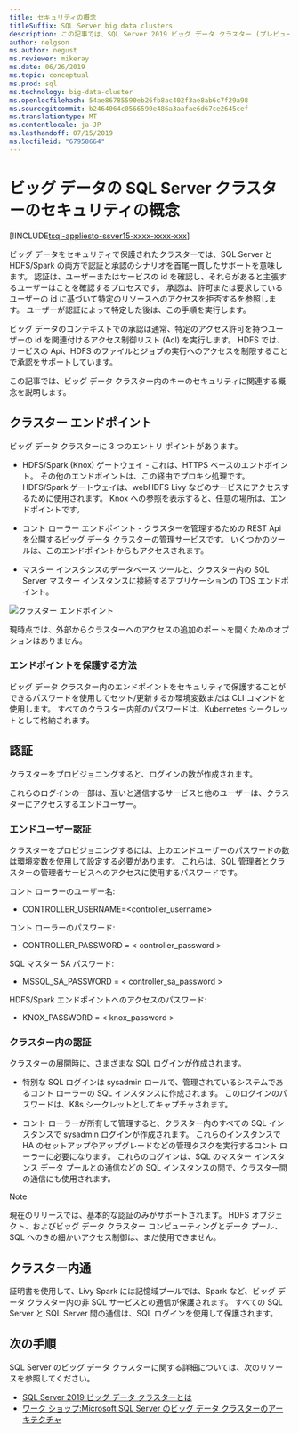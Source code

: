 ```yaml
---
title: セキュリティの概念
titleSuffix: SQL Server big data clusters
description: この記事では、SQL Server 2019 ビッグ データ クラスター (プレビュー) のセキュリティの概念について説明します。 これには、クラスター エンドポイントとクラスターの認証の説明が含まれます。
author: nelgson
ms.author: negust
ms.reviewer: mikeray
ms.date: 06/26/2019
ms.topic: conceptual
ms.prod: sql
ms.technology: big-data-cluster
ms.openlocfilehash: 54ae86785590eb26fb8ac402f3ae8ab6c7f29a98
ms.sourcegitcommit: b2464064c0566590e486a3aafae6d67ce2645cef
ms.translationtype: MT
ms.contentlocale: ja-JP
ms.lasthandoff: 07/15/2019
ms.locfileid: "67958664"
---
```

# <a name="security-concepts-for-sql-server-big-data-clusters"></a>ビッグ データの SQL Server クラスターのセキュリティの概念

[!INCLUDE[tsql-appliesto-ssver15-xxxx-xxxx-xxx](../includes/tsql-appliesto-ssver15-xxxx-xxxx-xxx.md)]

ビッグ データをセキュリティで保護されたクラスターでは、SQL Server と HDFS/Spark の両方で認証と承認のシナリオを首尾一貫したサポートを意味します。 認証は、ユーザーまたはサービスの id を確認し、それらがあると主張するユーザーはことを確認するプロセスです。 承認は、許可または要求しているユーザーの id に基づいて特定のリソースへのアクセスを拒否するを参照します。 ユーザーが認証によって特定した後は、この手順を実行します。

ビッグ データのコンテキストでの承認は通常、特定のアクセス許可を持つユーザーの id を関連付けるアクセス制御リスト (Acl) を実行します。 HDFS では、サービスの Api、HDFS のファイルとジョブの実行へのアクセスを制限することで承認をサポートしています。

この記事では、ビッグ データ クラスター内のキーのセキュリティに関連する概念を説明します。

## <a name="cluster-endpoints"></a>クラスター エンドポイント

ビッグ データ クラスターに 3 つのエントリ ポイントがあります。

* HDFS/Spark (Knox) ゲートウェイ - これは、HTTPS ベースのエンドポイント。 その他のエンドポイントは、この経由でプロキシ処理です。 HDFS/Spark ゲートウェイは、webHDFS Livy などのサービスにアクセスするために使用されます。 Knox への参照を表示すると、任意の場所は、エンドポイントです。

* コント ローラー エンドポイント - クラスターを管理するための REST Api を公開するビッグ データ クラスターの管理サービスです。 いくつかのツールは、このエンドポイントからもアクセスされます。

* マスター インスタンスのデータベース ツールと、クラスター内の SQL Server マスター インスタンスに接続するアプリケーションの TDS エンドポイント。

![クラスター エンドポイント](media/concept-security/cluster_endpoints.png)

現時点では、外部からクラスターへのアクセスの追加のポートを開くためのオプションはありません。

### <a name="how-endpoints-are-secured"></a>エンドポイントを保護する方法

ビッグ データ クラスター内のエンドポイントをセキュリティで保護することができるパスワードを使用してセット/更新するか環境変数または CLI コマンドを使用します。 すべてのクラスター内部のパスワードは、Kubernetes シークレットとして格納されます。  

## <a name="authentication"></a>認証

クラスターをプロビジョニングすると、ログインの数が作成されます。

これらのログインの一部は、互いと通信するサービスと他のユーザーは、クラスターにアクセスするエンドユーザー。

### <a name="end-user-authentication"></a>エンドユーザー認証
クラスターをプロビジョニングするには、上のエンドユーザーのパスワードの数は環境変数を使用して設定する必要があります。 これらは、SQL 管理者とクラスターの管理者サービスへのアクセスに使用するパスワードです。

コント ローラーのユーザー名:
 + CONTROLLER_USERNAME=<controller_username>

コント ローラーのパスワード:  
 + CONTROLLER_PASSWORD = < controller_password >

SQL マスター SA パスワード: 
 + MSSQL_SA_PASSWORD = < controller_sa_password >

HDFS/Spark エンドポイントへのアクセスのパスワード:
 + KNOX_PASSWORD = < knox_password >

### <a name="intra-cluster-authentication"></a>クラスター内の認証

クラスターの展開時に、さまざまな SQL ログインが作成されます。

* 特別な SQL ログインは sysadmin ロールで、管理されているシステムであるコント ローラーの SQL インスタンスに作成されます。 このログインのパスワードは、K8s シークレットとしてキャプチャされます。

* コント ローラーが所有して管理すると、クラスター内のすべての SQL インスタンスで sysadmin ログインが作成されます。 これらのインスタンスで HA のセットアップやアップグレードなどの管理タスクを実行するコント ローラーに必要になります。 これらのログインは、SQL のマスター インスタンス データ プールとの通信などの SQL インスタンスの間で、クラスター間の通信にも使用されます。

> [!NOTE]
> 現在のリリースでは、基本的な認証のみがサポートされます。 HDFS オブジェクト、およびビッグ データ クラスター コンピューティングとデータ プール、SQL へのきめ細かいアクセス制御は、まだ使用できません。

## <a name="intra-cluster-communication"></a>クラスター内通

証明書を使用して、Livy Spark には記憶域プールでは、Spark など、ビッグ データ クラスター内の非 SQL サービスとの通信が保護されます。 すべての SQL Server と SQL Server 間の通信は、SQL ログインを使用して保護されます。

## <a name="next-steps"></a>次の手順

SQL Server のビッグ データ クラスターに関する詳細については、次のリソースを参照してください。

- [SQL Server 2019 ビッグ データ クラスターとは](big-data-cluster-overview.md)
- [ワーク ショップ:Microsoft SQL Server のビッグ データ クラスターのアーキテクチャ](https://github.com/Microsoft/sqlworkshops/tree/master/sqlserver2019bigdataclusters)
